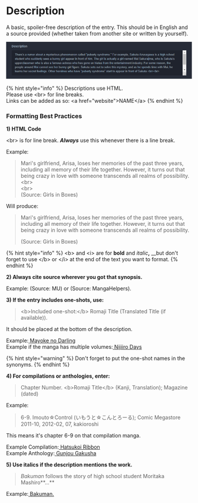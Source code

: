 # Description

A basic, spoiler-free description of the entry. This should be in English and a source provided \(whether taken from another site or written by yourself\).

![The description for the &apos;Ao Buta&apos; anime](../../.gitbook/assets/description.png)

{% hint style="info" %}
Descriptions use HTML.   
Please use &lt;br&gt; for line breaks.  
Links can be added as so: &lt;a href="website"&gt;NAME&lt;/a&gt;
{% endhint %}

### Formatting Best Practices

**1\) HTML Code**  
  
&lt;br&gt; is for line break. _**Always**_ use this whenever there is a line break.

Example:

> Mari's girlfriend, Arisa, loses her memories of the past three years, including all memory of their life together. However, it turns out that being crazy in love with someone transcends all realms of possibility.&lt;br&gt;  
> &lt;br&gt;  
> \(Source: Girls in Boxes\)

Will produce:

> Mari's girlfriend, Arisa, loses her memories of the past three years, including all memory of their life together. However, it turns out that being crazy in love with someone transcends all realms of possibility.  
>   
> \(Source: Girls in Boxes\)

{% hint style="info" %}
&lt;b&gt; and &lt;i&gt; are for **bold** and _italic_**,** __but don't forget to use &lt;/b&gt; or &lt;/i&gt; at the end of the text you want to format.
{% endhint %}

**2\) Always cite source wherever you got that synopsis.**

Example: \(Source: MU\) or \(Source: MangaHelpers\).  
  
**3\) If the entry includes one-shots, use:**

> &lt;b&gt;Included one-shot:&lt;/b&gt; Romaji Title \(Translated Title \(if available\)\).

It should be placed at the bottom of the description.   
  
Example:[ ](https://anilist.co/manga/87146) [Mayoke no Darling](https://anilist.co/manga/87146)  
Example if the manga has multiple volumes:[ ](https://anilist.co/manga/69291) [Nijiiro Days](https://anilist.co/manga/69291)

{% hint style="warning" %}
Don't forget to put the one-shot names in the synonyms.
{% endhint %}

**4\) For compilations or anthologies, enter:**

> Chapter Number. &lt;b&gt;Romaji Title&lt;/b&gt; \(Kanji, Translation\); Magazine \(dated\)

Example: 

> 6-9. Imouto☆Control \(いもうと☆こんとろーる\); Comic Megastore 2011-10, 2012-02, 07, kakioroshi

This means it's chapter 6-9 on that compilation manga.

Example Compilation:[ ](https://anilist.co/manga/92817) [Hatsukoi Ribbon](https://anilist.co/manga/92817)  
Example Anthology:[ ](https://anilist.co/manga/45515) [Gunjou Gakusha](https://anilist.co/manga/45515)

**5\) Use italics if the description mentions the work.**

> _Bakuman_ follows the story of high school student Moritaka Mashiro**...**

Example:[ ](https://anilist.co/manga/39711) [Bakuman.](https://anilist.co/manga/39711)

